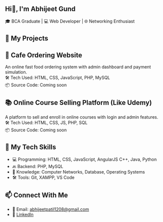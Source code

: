 ## Hi👋, I'm Abhijeet Gund 
🎓 BCA Graduate | 💻 Web Developer | 🌐 Networking Enthusiast

## 🚀 My Projects
## 🍔 Cafe Ordering Website
An online fast food ordering system with admin dashboard and payment simulation.  
🛠 Tech Used: HTML, CSS, JavaScript, PHP, MySQL  
📦 Source Code: Coming soon

## 📚 Online Course Selling Platform (Like Udemy)
A platform to sell and enroll in online courses with login and admin features.  
🛠 Tech Used: HTML, CSS, JS, PHP, SQL  
📦 Source Code: Coming soon

## 🧰 My Tech Skills
- 💻 Programming:  HTML, CSS, JavaScript, AngularJS C++, Java, Python
- 🔙 Backend: PHP, MySQL
- 🧠 Knowledge: Computer Networks, Database, Operating Systems
- 🛠 Tools: Git, XAMPP, VS Code

## 📫 Connect With Me
- 📧 Email: abhijeetpatil1208@gmail.com
- 💼 [LinkedIn](https://www.linkedin.com/in/abhijeet-gund-086936254?utm_source=share&utm_campaign=share_via&utm_content=profile&utm_medium=android_app)
